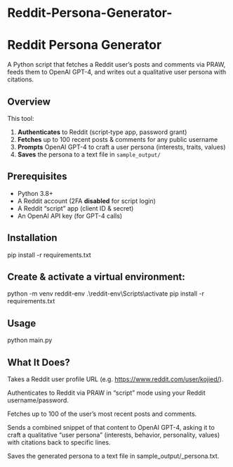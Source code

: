 # Reddit-Persona-Generator-
# Reddit Persona Generator

A Python script that fetches a Reddit user’s posts and comments via PRAW, feeds them to OpenAI GPT-4, and writes out a qualitative user persona with citations.

## Overview

This tool:

1. **Authenticates** to Reddit (script‐type app, password grant)  
2. **Fetches** up to 100 recent posts & comments for any public username  
3. **Prompts** OpenAI GPT-4 to craft a user persona (interests, traits, values)  
4. **Saves** the persona to a text file in `sample_output/`

##  Prerequisites

- Python 3.8+  
- A Reddit account (2FA **disabled** for script login)  
- A Reddit “script” app (client ID & secret)  
- An OpenAI API key (for GPT-4 calls)  

##  Installation
pip install -r requirements.txt

##  Create & activate a virtual environment:
python -m venv reddit-env
.\reddit-env\Scripts\activate
pip install -r requirements.txt

##  Usage
python main.py

## What It Does?

Takes a Reddit user profile URL (e.g. https://www.reddit.com/user/kojied/).

Authenticates to Reddit via PRAW in “script” mode using your Reddit username/password.

Fetches up to 100 of the user’s most recent posts and comments.

Sends a combined snippet of that content to OpenAI GPT-4, asking it to craft a qualitative “user persona” (interests, behavior, personality, values) with citations back to specific lines.

Saves the generated persona to a text file in sample_output/<username>_persona.txt.

